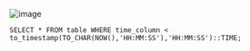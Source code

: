 ![image](https://user-images.githubusercontent.com/35042430/164379975-a5e36f71-5f0b-4ef6-b305-d0935af9b633.png)


```{SQL}
SELECT * FROM table WHERE time_column < to_timestamp(TO_CHAR(NOW(),'HH:MM:SS'),'HH:MM:SS')::TIME;
```
